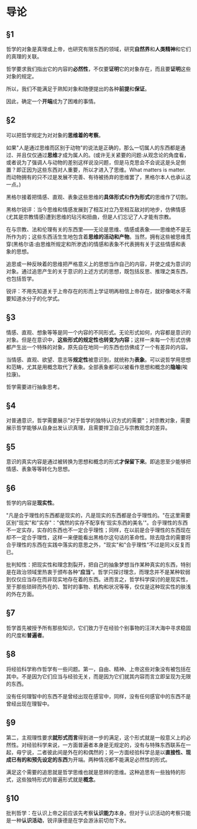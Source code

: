 # 导论

## §1

哲学的对象是真理或上帝，也研究有限东西的领域，研究**自然界**和**人类精神**和它们的真理的关联。

哲学要求我们指出它的内容的**必然性**，不仅要**证明**它的对象存在，而且要**证明**这些对象的规定。

所以，我们不能满足于熟知对象和随便提出的各种**前提**和**保证**。

因此，确定一个**开端**成为了困难的事情。

## §2

可以把哲学规定为对对象的**思维着的考察**。

如果"人是通过思维而区别于动物"的说法是正确的，那么一切属人的东西都是通过、并且仅仅通过**思维**才成为属人的。(或许无关紧要的问题:从观念论的角度看，或者说为了强调人与动物的差别这样说没问题，但是马克思会不会说这是头足倒置？即正因为这些东西对人重要，所以才进入了思维。What matters is matter. 而动物拥有的只不过是发展不完善、有待被扬弃的思维罢了，黑格尔本人也承认这一点。)

黑格尔接着把情感、直观、表象这些思维的**具体形式**和**作为形式**的思维作了切割。

黑格尔锐评：当今思维和情感发展到了相互对立乃至相互敌对的地步，仿佛情感(尤其是宗教情感)遭到思维的玷污和扭曲，但是人们忘记了人才能有宗教。

在与宗教、法和伦理有关的东西里——无论是思维、情感或表象——思维绝不是无所作为的；这些东西活生生地包含着**思维的活动和产物**。当然，拥有这些被思维贯穿(黑格尔语:由思维所规定和所渗透)的情感和表象不代表拥有关于这些情感和表象的思想。

追思或一种反映着的思维把严格意义上的思想当作自己的内容，并使之成为意识的对象。通过追思产生的关于意识的上述方式的思想，既包括反思、推理之类东西，也包括哲学。

锐评：不用先知道关于上帝存在的形而上学证明再相信上帝存在，就好像喝水不需要知道水分子的化学式。

## §3

情感、直观、想象等等是同一个内容的不同形式。无论形式如何，内容都是意识的对象。但是在意识中，**这些形式的规定性也转变为内容**；这样一来每一个形式仿佛都产生出一个特殊的对象，原先自在地同一的东西也仿佛成了一个有差异的内容。

当情感、直观、欲望、意志等**规定性**被意识到，就统称为**表象**。可以说哲学用思想和范畴，尤其是用概念取代了表象。全部表象都可以被看作思想和概念的**隐喻**(唉 拉康)。

哲学需要进行抽象思考。

## §4

对普通意识，哲学需要展示"对于哲学的独特认识方式的需要"；对宗教对象，需要展示哲学能够从自身出发认识真理，且需要捍卫自己与宗教观念的差异。

## §5

意识的真实内容是通过被转换为思想和概念的形式**才保留下来**。即追思至少能够把情感、表象等等转化为思想。

## §6

哲学的内容是**现实性**。

"凡是合乎理性的东西都是现实的，凡是现实的东西都是合乎理性的。"在这里需要区别"现实"和"实存"："偶然的实存不配享有'现实东西的美名'"。合乎理性的东西不一定实存，实存的东西也不一定合乎理性；同样，在以前是合乎理性的东西现在却不一定合乎理性，这样一来便能看出黑格尔这句话的革命性。除去隐含的需要将合乎理性的东西在实践中落实的意思之外，"现实"和"合乎理性"不过是同义反复而已。

批判知性：把现实性和理念割裂开，把自己的抽象梦想当作某种真实的东西，特别是在政治领域里热衷于颁布各种“**应当**”。哲学只探讨理念，而理念并不是某种软弱到仅仅应当存在而非现实地存在着的东西。进而言之，哲学科学探讨的是现实性，至于那些琐碎而外在的、暂时的事物、机构和状况等等，仅仅是这种现实性的肤浅的外在方面。

## §7

哲学首先被授予所有那些知识，它们致力于在经验个别事物的汪洋大海中寻求稳固的尺度和**普遍者**。

## §8

将经验科学称作哲学有一些问题。第一，自由、精神、上帝这些对象没有被包括在其中。不是因为它们应当与经验无关，而是因为它们就其内容而言立即呈现为无限的东西。

没有任何理智中的东西不是曾经出现在感官中，同样，没有任何感官中的东西不是曾经出现在理智中。

## §9

第二，主观理性要求**就形式而言**得到进一步的满足，这个形式就是一般意义上的必然性。对经验科学来说，一方面普遍者本身是无规定的，没有与特殊东西联系在一起，毋宁说，二者彼此间是外在的和偶然的；另一方面经验科学总是以**直接性、现成已有的和预先设定的东西**为开端。两种情况都不能满足必然性的形式。

满足这个需要的追思就是哲学思维也就是思辨的思维。这种追思有一些独特的形式，这些独特形式的普遍形式就是**概念**。

## §10

批判哲学：在认识上帝之前应该先考察**认识能力**本身。但对于认识活动的考察只能是一种**认识活动**，锐评康德是在学会游泳前切勿下水。
